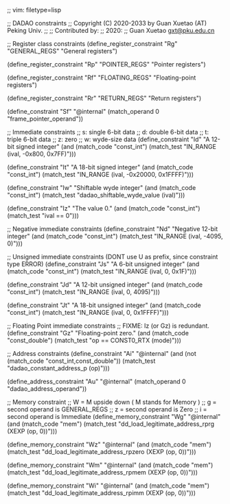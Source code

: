 ;; vim: filetype=lisp

;; DADAO constraints
;; Copyright (C) 2020-2033 by Guan Xuetao (AT) Peking Univ.
;;
;; Contributed by:
;;   2020:
;;	Guan Xuetao <gxt@pku.edu.cn>

;; Register class constraints
(define_register_constraint "Rg" "GENERAL_REGS"
	"General registers")

(define_register_constraint "Rp" "POINTER_REGS"
	"Pointer registers")

(define_register_constraint "Rf" "FLOATING_REGS"
	"Floating-point registers")

(define_register_constraint "Rr" "RETURN_REGS"
	"Return registers")

(define_constraint "Sf"
	"@internal"
	(match_operand 0 "frame_pointer_operand"))

;; Immediate constraints
;; s: single 6-bit data
;; d: double 6-bit data
;; t: triple 6-bit data
;; z: zero
;; w: wyde-size data
(define_constraint "Id"
	"A 12-bit signed integer"
	(and (match_code "const_int")
	     (match_test "IN_RANGE (ival, -0x800, 0x7FF)")))

(define_constraint "It"
	"A 18-bit signed integer"
	(and (match_code "const_int")
	     (match_test "IN_RANGE (ival, -0x20000, 0x1FFFF)")))

(define_constraint "Iw"
	"Shiftable wyde integer"
	(and (match_code "const_int")
	     (match_test "dadao_shiftable_wyde_value (ival)")))

(define_constraint "Iz"
	"The value 0."
	(and (match_code "const_int")
	     (match_test "ival == 0")))

;; Negative immediate constraints
(define_constraint "Nd"
	"Negative 12-bit integer"
	(and (match_code "const_int")
	     (match_test "IN_RANGE (ival, -4095, 0)")))


;; Unsigned immediate constraints (DONT use U as prefix, since constraint type ERROR)
(define_constraint "Js"
	"A 6-bit unsigned integer"
	(and (match_code "const_int")
	     (match_test "IN_RANGE (ival, 0, 0x1F)")))

(define_constraint "Jd"
	"A 12-bit unsigned integer"
	(and (match_code "const_int")
	     (match_test "IN_RANGE (ival, 0, 4095)")))

(define_constraint "Jt"
	"A 18-bit unsigned integer"
	(and (match_code "const_int")
	     (match_test "IN_RANGE (ival, 0, 0x1FFFF)")))

;; Floating Point immediate constraints
;; FIXME: Iz (or Gz) is redundant.
(define_constraint "Gz"
	"Floating-point zero."
	(and (match_code "const_double")
	     (match_test "op == CONST0_RTX (mode)")))

;; Address constraints
(define_constraint "Ai"
	"@internal"
	(and (not (match_code "const_int,const_double"))
	          (match_test "dadao_constant_address_p (op)")))

(define_address_constraint "Au"
	"@internal"
	(match_operand 0 "dadao_address_operand"))

;; Memory constraint
;; W = M upside down ( M stands for Memory )
;; g = second operand is GENERAL_REGS
;; z = second operand is Zero
;; i = second operand is Immediate
(define_memory_constraint "Wg"
	"@internal"
	(and (match_code "mem")
	     (match_test "dd_load_legitimate_address_rprg (XEXP (op, 0))")))

(define_memory_constraint "Wz"
	"@internal"
	(and (match_code "mem")
	     (match_test "dd_load_legitimate_address_rpzero (XEXP (op, 0))")))

(define_memory_constraint "Wm"
	"@internal"
	(and (match_code "mem")
	     (match_test "dd_load_legitimate_address_rpmem (XEXP (op, 0))")))

(define_memory_constraint "Wi"
	"@internal"
	(and (match_code "mem")
	     (match_test "dd_load_legitimate_address_rpimm (XEXP (op, 0))")))

